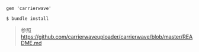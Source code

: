 
```Gemfile
gem 'carrierwave'
```

```shell
$ bundle install
```

>参照
>https://github.com/carrierwaveuploader/carrierwave/blob/master/README.md
